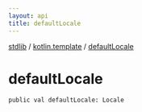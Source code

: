 ```yaml
---
layout: api
title: defaultLocale
---
```

[stdlib](../index.html) / [kotlin.template](index.html) / [defaultLocale](defaultLocale.html)

# defaultLocale

```
public val defaultLocale: Locale
```
